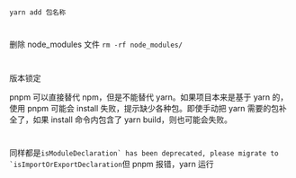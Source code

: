 #

`yarn add 包名称`

#

删除 node_modules 文件
`rm -rf node_modules/`

#

版本锁定

pnpm 可以直接替代 npm，但是不能替代 yarn。如果项目本来是基于 yarn 的，使用 pnpm 可能会 install 失败，提示缺少各种包。即使手动把 yarn 需要的包补全了，如果 install 命令内包含了 yarn build，则也可能会失败。

#

同样都是`` isModuleDeclaration` has been deprecated, please migrate to `isImportOrExportDeclaration ``但 pnpm 报错，yarn 运行
